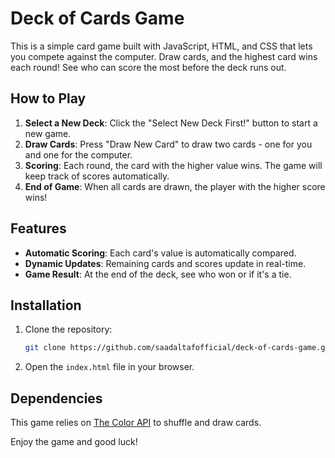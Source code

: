 # Deck of Cards Game

This is a simple card game built with JavaScript, HTML, and CSS that lets you compete against the computer. Draw cards, and the highest card wins each round! See who can score the most before the deck runs out.

## How to Play

1. **Select a New Deck**: Click the "Select New Deck First!" button to start a new game.
2. **Draw Cards**: Press "Draw New Card" to draw two cards - one for you and one for the computer.
3. **Scoring**: Each round, the card with the higher value wins. The game will keep track of scores automatically.
4. **End of Game**: When all cards are drawn, the player with the higher score wins!

## Features

- **Automatic Scoring**: Each card's value is automatically compared.
- **Dynamic Updates**: Remaining cards and scores update in real-time.
- **Game Result**: At the end of the deck, see who won or if it's a tie.

## Installation

1. Clone the repository:
   ```bash
   git clone https://github.com/saadaltafofficial/deck-of-cards-game.git
   ```
2. Open the `index.html` file in your browser.

## Dependencies

This game relies on [The Color API](https://deckofcardsapi.com) to shuffle and draw cards.

Enjoy the game and good luck!
